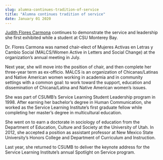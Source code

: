 ```yaml
---
slug: alumna-continues-tradition-of-service
title: "Alumna continues tradition of service"
date: January 01 2020
---
```


<p><a href="http://ci.education.nmsu.edu/faculty/judithfc/">Judith Flores Carmona</a> continues to demonstrate the service and leadership she first exhibited while a student at CSU Monterey Bay.
</p><p>Dr. Flores Carmona was named chair&#45;elect of Mujeres Activas en Letras y Cambio Social &#40;MALCS/Women Active in Letters and Social Change&#41; at the organization’s annual meeting in July.
</p><p>Next year, she will move into the position of chair, and then complete her three&#45;year term as ex&#45;officio. MALCS is an organization of Chicanas/Latinas and Native American women working in academia and in community settings with a common goal: to work toward the support, education and dissemination of Chicana/Latina and Native American women’s issues.

She was part of CSUMB’s Service Learning Student Leadership program in 1998. After earning her bachelor’s degree in Human Communication, she worked as the Service Learning Institute’s first graduate fellow while completing her master’s degree in multicultural education.
</p><p>She went on to earn a doctorate in sociology of education from the Department of Education, Culture and Society at the University of Utah. In 2012, she accepted a position as assistant professor at New Mexico State University’s Honors College and Department of Curriculum and Instruction.
</p><p>Last year, she returned to CSUMB to deliver the keynote address for the Service Learning Institute’s annual Spotlight on Service program.
</p>
